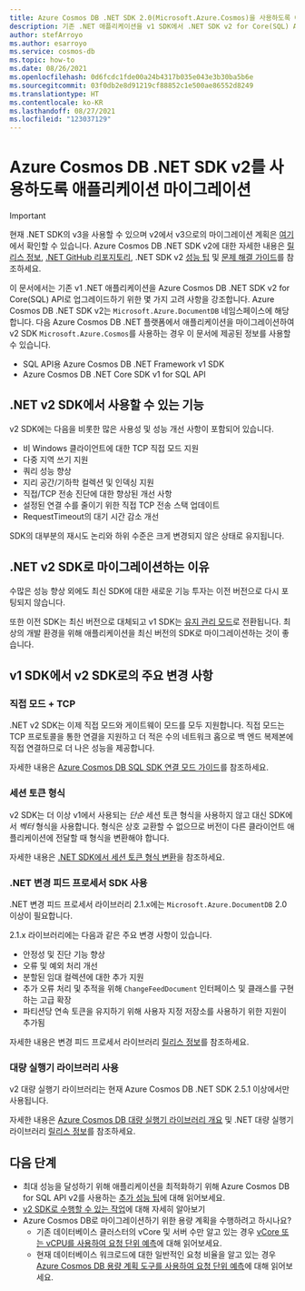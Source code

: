 ```yaml
---
title: Azure Cosmos DB .NET SDK 2.0(Microsoft.Azure.Cosmos)을 사용하도록 애플리케이션 마이그레이션
description: 기존 .NET 애플리케이션을 v1 SDK에서 .NET SDK v2 for Core(SQL) API로 업그레이드하는 방법을 알아봅니다.
author: stefArroyo
ms.author: esarroyo
ms.service: cosmos-db
ms.topic: how-to
ms.date: 08/26/2021
ms.openlocfilehash: 0d6fcdc1fde00a24b4317b035e043e3b30ba5b6e
ms.sourcegitcommit: 03f0db2e8d91219cf88852c1e500ae86552d8249
ms.translationtype: HT
ms.contentlocale: ko-KR
ms.lasthandoff: 08/27/2021
ms.locfileid: "123037129"
---
```

# <a name="migrate-your-application-to-use-the-azure-cosmos-db-net-sdk-v2"></a>Azure Cosmos DB .NET SDK v2를 사용하도록 애플리케이션 마이그레이션

> [!IMPORTANT]
> 현재 .NET SDK의 v3을 사용할 수 있으며 v2에서 v3으로의 마이그레이션 계획은 [여기](migrate-dotnet-v3.md)에서 확인할 수 있습니다. Azure Cosmos DB .NET SDK v2에 대한 자세한 내용은 [릴리스 정보](sql-api-sdk-dotnet.md), [.NET GitHub 리포지토리](https://github.com/Azure/azure-cosmos-dotnet-v2), .NET SDK v2 [성능 팁](performance-tips.md) 및 [문제 해결 가이드](troubleshoot-dot-net-sdk.md)를 참조하세요.
>

이 문서에서는 기존 v1 .NET 애플리케이션을 Azure Cosmos DB .NET SDK v2 for Core(SQL) API로 업그레이드하기 위한 몇 가지 고려 사항을 강조합니다. Azure Cosmos DB .NET SDK v2는 `Microsoft.Azure.DocumentDB` 네임스페이스에 해당합니다. 다음 Azure Cosmos DB .NET 플랫폼에서 애플리케이션을 마이그레이션하여 v2 SDK `Microsoft.Azure.Cosmos`를 사용하는 경우 이 문서에 제공된 정보를 사용할 수 있습니다.

* SQL API용 Azure Cosmos DB .NET Framework v1 SDK
* Azure Cosmos DB .NET Core SDK v1 for SQL API

## <a name="whats-available-in-the-net-v2-sdk"></a>.NET v2 SDK에서 사용할 수 있는 기능

v2 SDK에는 다음을 비롯한 많은 사용성 및 성능 개선 사항이 포함되어 있습니다.

* 비 Windows 클라이언트에 대한 TCP 직접 모드 지원
* 다중 지역 쓰기 지원
* 쿼리 성능 향상
* 지리 공간/기하학 컬렉션 및 인덱싱 지원
* 직접/TCP 전송 진단에 대한 향상된 개선 사항
* 설정된 연결 수를 줄이기 위한 직접 TCP 전송 스택 업데이트
* RequestTimeout의 대기 시간 감소 개선

SDK의 대부분의 재시도 논리와 하위 수준은 크게 변경되지 않은 상태로 유지됩니다.

## <a name="why-migrate-to-the-net-v2-sdk"></a>.NET v2 SDK로 마이그레이션하는 이유

수많은 성능 향상 외에도 최신 SDK에 대한 새로운 기능 투자는 이전 버전으로 다시 포팅되지 않습니다.

또한 이전 SDK는 최신 버전으로 대체되고 v1 SDK는 [유지 관리 모드](sql-api-sdk-dotnet.md)로 전환됩니다. 최상의 개발 환경을 위해 애플리케이션을 최신 버전의 SDK로 마이그레이션하는 것이 좋습니다.

## <a name="major-changes-from-v1-sdk-to-v2-sdk"></a>v1 SDK에서 v2 SDK로의 주요 변경 사항

### <a name="direct-mode--tcp"></a>직접 모드 + TCP

.NET v2 SDK는 이제 직접 모드와 게이트웨이 모드를 모두 지원합니다. 직접 모드는 TCP 프로토콜을 통한 연결을 지원하고 더 적은 수의 네트워크 홉으로 백 엔드 복제본에 직접 연결하므로 더 나은 성능을 제공합니다.

자세한 내용은 [Azure Cosmos DB SQL SDK 연결 모드 가이드](sql-sdk-connection-modes.md)를 참조하세요.

### <a name="session-token-formatting"></a>세션 토큰 형식

v2 SDK는 더 이상 v1에서 사용되는 *단순* 세션 토큰 형식을 사용하지 않고 대신 SDK에서 *벡터* 형식을 사용합니다. 형식은 상호 교환할 수 없으므로 버전이 다른 클라이언트 애플리케이션에 전달할 때 형식을 변환해야 합니다.

자세한 내용은 [.NET SDK에서 세션 토큰 형식 변환](how-to-convert-session-token.md)을 참조하세요.

### <a name="using-the-net-change-feed-processor-sdk"></a>.NET 변경 피드 프로세서 SDK 사용

.NET 변경 피드 프로세서 라이브러리 2.1.x에는 `Microsoft.Azure.DocumentDB` 2.0 이상이 필요합니다.

2\.1.x 라이브러리에는 다음과 같은 주요 변경 사항이 있습니다.

* 안정성 및 진단 기능 향상
* 오류 및 예외 처리 개선
* 분할된 임대 컬렉션에 대한 추가 지원
* 추가 오류 처리 및 추적을 위해 `ChangeFeedDocument` 인터페이스 및 클래스를 구현하는 고급 확장
* 파티션당 연속 토큰을 유지하기 위해 사용자 지정 저장소를 사용하기 위한 지원이 추가됨

자세한 내용은 변경 피드 프로세서 라이브러리 [릴리스 정보](sql-api-sdk-dotnet-changefeed.md)를 참조하세요.

### <a name="using-the-bulk-executor-library"></a>대량 실행기 라이브러리 사용

v2 대량 실행기 라이브러리는 현재 Azure Cosmos DB .NET SDK 2.5.1 이상에서만 사용됩니다.

자세한 내용은 [Azure Cosmos DB 대량 실행기 라이브러리 개요](bulk-executor-overview.md) 및 .NET 대량 실행기 라이브러리 [릴리스 정보](sql-api-sdk-bulk-executor-dot-net.md)를 참조하세요.

## <a name="next-steps"></a>다음 단계

* 최대 성능을 달성하기 위해 애플리케이션을 최적화하기 위해 Azure Cosmos DB for SQL API v2를 사용하는 [추가 성능 팁](sql-api-get-started.md)에 대해 읽어보세요.
* [v2 SDK로 수행할 수 있는 작업](sql-api-dotnet-samples.md)에 대해 자세히 알아보기
* Azure Cosmos DB로 마이그레이션하기 위한 용량 계획을 수행하려고 하시나요?
    * 기존 데이터베이스 클러스터의 vCore 및 서버 수만 알고 있는 경우 [vCore 또는 vCPU를 사용하여 요청 단위 예측](convert-vcore-to-request-unit.md)에 대해 읽어보세요. 
    * 현재 데이터베이스 워크로드에 대한 일반적인 요청 비율을 알고 있는 경우 [Azure Cosmos DB 용량 계획 도구를 사용하여 요청 단위 예측](estimate-ru-with-capacity-planner.md)에 대해 읽어보세요.